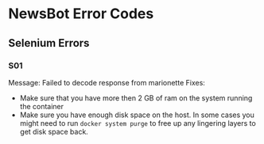 # NewsBot Error Codes

## Selenium Errors

### S01

Message: Failed to decode response from marionette
Fixes:
* Make sure that you have more then 2 GB of ram on the system running the container
* Make sure you have enough disk space on the host.  In some cases you might need to run `docker system purge` to free up any lingering layers to get disk space back.